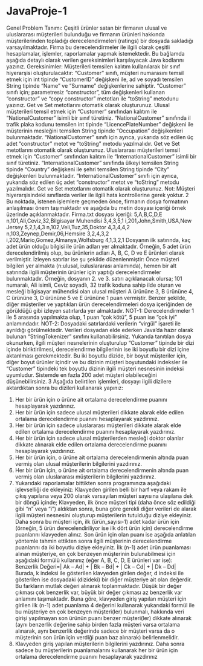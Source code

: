 # JavaProje-1

Genel Problem Tanımı:
Çeşitli ürünler satan bir firmanın ulusal ve uluslararası müşterileri bulunduğu ve firmanın ürünleri
hakkında müşterilerinden topladığı derecelendirmeleri (ratings) bir dosyada sakladığı
varsayılmaktadır. Firma bu derecelendirmeler ile ilgili olarak çeşitli hesaplamalar, işlemler,
raporlamalar yapmak istemektedir. Bu bağlamda aşağıda detaylı olarak verilen gereksinimleri
karşılayacak Java kodlarını yazınız.
Gereksinimler:
Müşterileri temsilen kalıtım kullanılarak bir sınıf hiyerarşisi oluşturulacaktır:
“Customer” sınıfı, müşteri numarasını temsil etmek için int tipinde “CustomerID” değişkeni ile, ad
ve soyadı temsilen String tipinde “Name” ve “Surname” değişkenlerine sahiptir. “Customer” sınıfı
için; parametresiz “constructor”, tüm değişkenleri kullanan “constructor” ve “copy constructor”
metotları ile “toString” metodunu yazınız. Get ve Set metotlarını otomatik olarak oluşturunuz.
Ulusal müşterileri temsil etmek için “Customer” sınıfından kalıtım ile “NationalCustomer” isimli bir
sınıf türetiniz. “NationalCustomer” sınıfında il trafik plaka kodunu temsilen int tipinde
“LicencePlateNumber” değişkeni ile müşterinin mesleğini temsilen String tipinde “Occupation”
değişikenleri bulunmaktadır. “NationalCustomer” sınıfı için ayrıca, yukarıda söz edilen üç adet
“constructor” metot ve “toString” metodu yazılmalıdır. Get ve Set metotlarını otomatik olarak
oluşturunuz.
Uluslararası müşterileri temsil etmek için “Customer” sınıfından kalıtım ile “InternationalCustomer”
isimli bir sınıf türetiniz. “InternationalCustomer” sınıfında ülkeyi temsilen String tipinde “Country”
değişkeni ile şehri temsilen String tipinde “City” değişkenleri bulunmaktadır.
“InternationalCustomer” sınıfı için ayrıca, yukarıda söz edilen üç adet “constructor” metot ve
“toString” metodu yazılmalıdır. Get ve Set metotlarını otomatik olarak oluşturunuz.
Not: Müşteri hiyerarşisindeki sınıflarda veriler ile ilgili hata kontrollerine gerek yoktur.
2
Bu noktada, istenen işlemlere geçmeden önce, firmanın dosya formatının anlaşılması önem
taşımaktadır ve aşağıda bu metin dosyası içeriği örnek üzerinde açıklanmaktadır.
Firma.txt dosyası içeriği:
5,A,B,C,D,E
n,101,Ali,Ceviz,32,Bilgisayar Muhendisi
3,4,3,5,1
i,201,John,Smith,USA,New Jersey
5,2,1,4,3
n,102,Veli,Tuz,35,Doktor
4,3,4,4,2
n,103,Zeynep,Demir,06,Hemsire
3,2,4,3,2
i,202,Mario,Gomez,Almanya,Wolfsburg
4,1,3,2,1
Dosyanın ilk satırında, kaç adet ürün olduğu bilgisi ile ürün adları yer almaktadır. Örneğin, 5 adet
ürün derecelendirilmiş olup, bu ürünlerin adları A, B, C, D ve E ürünleri olarak verilmiştir.
İzleyen satırlar ise şu şekilde düzenlenmiştir: Önce müşteri bilgileri yer almakta (n:ulusal,
i:uluslararası anlamında), hemen bir alt satırında ilgili müşterinin ürünler için yaptığı
derecelendirmeler bulunmaktadır. Örneğin, dosyanın 2. ve 3. satırı açıklanacak olursa; 101
numaralı, Ali isimli, Ceviz soyadlı, 32 trafik koduna sahip ilde oturan ve mesleği bilgisayar
mühendisi olan ulusal müşteri A ürününe 3, B ürününe 4, C ürününe 3, D ürününe 5 ve E ürününe
1 puan vermiştir. Benzer şekilde, diğer müşteriler ve yaptıkları ürün derecelendirmeleri dosya
içeriğinden de görüldüğü gibi izleyen satırlarda yer almaktadır.
NOT-1: Derecelendirmeler 1 ile 5 arasında yapılmakta olup, 1 puan “çok kötü”, 5 puan ise “çok iyi”
anlamındadır.
NOT-2: Dosyadaki satırlardaki verilerin “virgül” işareti ile ayrıldığı görülmektedir. Verileri dosyadan
elde ederken Java’da hazır olarak bulunan “StringTokenizer” sınıfını kullanabilirsiniz.
Yukarıda tanıtılan dosya okunurken, ilgili müşteri nesnelerinin oluşturulup “Customer” tipinde bir
dizi içinde biriktirilmesi, derecelendirme bilgilerinin ise iki boyutlu bir dizi içine aktarılması
gerekmektedir. Bu iki boyutlu dizide, bir boyut müşteriler için, diğer boyut ürünler içindir ve bu
dizinin müşteri boyutundaki indeksler ile “Customer” tipindeki tek boyutlu dizinin ilgili müşteri
nesnesinin indeksi uyumludur. Sistemde en fazla 200 adet müşteri olabileceğini düşünebilirsiniz.
3
Aşağıda belirtilen işlemleri, dosyayı ilgili dizilere aktardıktan sonra bu dizileri kullanarak yapınız:
1) Her bir ürün için o ürüne ait ortalama derecelendirme puanını hesaplayarak yazdırınız.
2) Her bir ürün için sadece ulusal müşterileri dikkate alarak elde edilen ortalama derecelendirme
puanını hesaplayarak yazdırınız.
3) Her bir ürün için sadece uluslararası müşterileri dikkate alarak elde edilen ortalama
derecelendirme puanını hesaplayarak yazdırınız.
4) Her bir ürün için sadece ulusal müşterilerden mesleği doktor olanlar dikkate alınarak elde edilen
ortalama derecelendirme puanını hesaplayarak yazdırınız.
5) Her bir ürün için, o ürüne ait ortalama derecelendirmenin altında puan vermiş olan ulusal
müşterilerin bilgilerini yazdırınız.
6) Her bir ürün için, o ürüne ait ortalama derecelendirmenin altında puan vermiş olan uluslararası
müşterilerin bilgilerini yazdırınız.
7) Yukarıdaki raporlamalar bittikten sonra programınıza aşağıdaki işlevselliği de ekleyiniz:
Klavyeden girilen belli bir harf veya rakam ile çıkış yapılana veya 200 olarak varsayılan müşteri
sayısına ulaşılana dek bir döngü içinde;
Klavyeden, ilk önce müşteri tipi (daha önce söz edildiği gibi “n” veya “i”) aldıktan sonra, buna göre
gerekli diğer verileri de alarak ilgili müşteri nesnesini oluşturup müşterilerin tutulduğu diziye
ekleyiniz. Daha sonra bu müşteri için, ilk (ürün_sayısı-1) adet kadar ürün için (örneğin, 5 ürün
derecelendiriliyor ise ilk dört ürün için) derecelendirme puanlarını klavyeden alınız. Son ürün için
olan puanı ise aşağıda anlatılan yöntemle tahmin ettikten sonra ilgili müşterinin derecelendirme
puanlarını da iki boyutlu diziye ekleyiniz.
İlk (n-1) adet ürün puanlaması alınan müşteriye, en çok benzeyen müşterinin bulunabilmesi için
aşağıdaki formülü kullanınız (eğer A, B, C, D, E ürünleri var ise):
Benzerlik Değeri=| Ak – Ad| + | Bk – Bd| + | Ck – Cd| + | Dk – Dd|
Burada, k indeksi ile gösterilen klavyeden girilen değer, d indeksi ile gösterilen ise dosyadaki
(dizideki) bir diğer müşteriye ait olan değerdir. Bu farkların mutlak değeri alınarak toplanmaktadır.
Düşük bir değer çıkması çok benzerlik var, büyük bir değer çıkması az benzerlik var anlamını
taşımaktadır. Buna göre, klavyeden giriş yapılan müşteri için girilen ilk (n-1) adet puanlama
4
değerini kullanarak yukarıdaki formül ile bu müşteriye en çok benzeyen müşteri(ler) bulunmalı,
hakkında veri girişi yapılmayan son ürünün puanı benzer müşteri(ler) dikkate alınarak (aynı
benzerlik değerine sahip birden fazla müşteri varsa ortalama alınarak, aynı benzerlik değerinde
sadece bir müşteri varsa da o müşterinin son ürün için verdiği puan baz alınarak) belirlenmelidir.
8) Klavyeden giriş yapılan müşterilerin bilgilerini yazdırınız. Daha sonra sadece bu müşterilerin
puanlamalarını kullanarak her bir ürün için ortalama derecelendirme puanını hesaplayarak
yazdırınız
